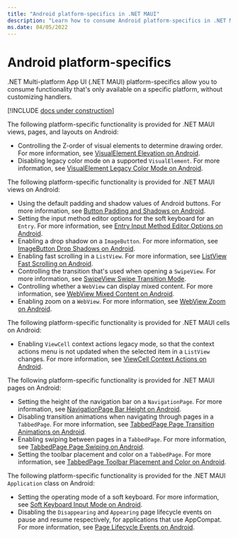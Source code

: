 ```yaml
---
title: "Android platform-specifics in .NET MAUI"
description: "Learn how to consume Android platform-specifics in .NET MAUI apps."
ms.date: 04/05/2022
---
```


# Android platform-specifics

.NET Multi-platform App UI (.NET MAUI) platform-specifics allow you to consume functionality that's only available on a specific platform, without customizing handlers.

[!INCLUDE [docs under construction](~/includes/preview-note.md)]

The following platform-specific functionality is provided for .NET MAUI views, pages, and layouts on Android:

- Controlling the Z-order of visual elements to determine drawing order. For more information, see [VisualElement Elevation on Android](visualelement-elevation.md).
- Disabling legacy color mode on a supported `VisualElement`. For more information, see [VisualElement Legacy Color Mode on Android](legacy-color-mode.md).

The following platform-specific functionality is provided for .NET MAUI views on Android:

- Using the default padding and shadow values of Android buttons. For more information, see [Button Padding and Shadows on Android](button-padding-shadow.md).
- Setting the input method editor options for the soft keyboard for an `Entry`. For more information, see [Entry Input Method Editor Options on Android](entry-ime-options.md).
- Enabling a drop shadow on a `ImageButton`. For more information, see [ImageButton Drop Shadows on Android](imagebutton-drop-shadow.md).
- Enabling fast scrolling in a `ListView`. For more information, see [ListView Fast Scrolling on Android](listview-fast-scrolling.md).
- Controlling the transition that's used when opening a `SwipeView`. For more information, see [SwipeView Swipe Transition Mode](swipeview-swipetransitionmode.md).
- Controlling whether a `WebView` can display mixed content. For more information, see [WebView Mixed Content on Android](webview-mixed-content.md).
- Enabling zoom on a `WebView`. For more information, see [WebView Zoom on Android](webview-zoom-controls.md).

The following platform-specific functionality is provided for .NET MAUI cells on Android:

- Enabling `ViewCell` context actions legacy mode, so that the context actions menu is not updated when the selected item in a `ListView` changes. For more information, see [ViewCell Context Actions on Android](viewcell-context-actions.md).

The following platform-specific functionality is provided for .NET MAUI pages on Android:

- Setting the height of the navigation bar on a `NavigationPage`. For more information, see [NavigationPage Bar Height on Android](navigationpage-bar-height.md).
- Disabling transition animations when navigating through pages in a `TabbedPage`. For more information, see [TabbedPage Page Transition Animations on Android](tabbedpage-transition-animations.md).
- Enabling swiping between pages in a `TabbedPage`. For more information, see [TabbedPage Page Swiping on Android](tabbedpage-page-swiping.md).
- Setting the toolbar placement and color on a `TabbedPage`. For more information, see [TabbedPage Toolbar Placement and Color on Android](tabbedpage-toolbar-placement-color.md).

The following platform-specific functionality is provided for the .NET MAUI `Application` class on Android:

- Setting the operating mode of a soft keyboard. For more information, see [Soft Keyboard Input Mode on Android](soft-keyboard-input-mode.md).
- Disabling the `Disappearing` and `Appearing` page lifecycle events on pause and resume respectively, for applications that use AppCompat. For more information, see [Page Lifecycle Events on Android](page-lifecycle-events.md).

